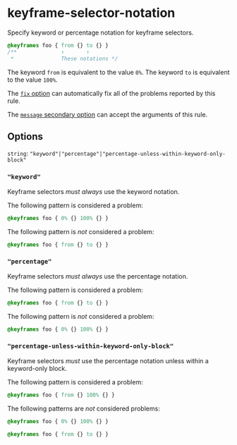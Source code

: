 # keyframe-selector-notation

Specify keyword or percentage notation for keyframe selectors.

<!-- prettier-ignore -->
```css
@keyframes foo { from {} to {} }
/**              ↑       ↑
 *               These notations */
```

The keyword `from` is equivalent to the value `0%`. The keyword `to` is equivalent to the value `100%`.

The [`fix` option](https://github.com/stylelint/stylelint/tree/15.8.0/docs/user-guide/options.md#fix) can automatically fix all of the problems reported by this rule.

The [`message` secondary option](https://github.com/stylelint/stylelint/tree/15.8.0/docs/user-guide/configure.md#message) can accept the arguments of this rule.

## Options

`string`: `"keyword"|"percentage"|"percentage-unless-within-keyword-only-block"`

### `"keyword"`

Keyframe selectors _must always_ use the keyword notation.

The following pattern is considered a problem:

<!-- prettier-ignore -->
```css
@keyframes foo { 0% {} 100% {} }
```

The following pattern is _not_ considered a problem:

<!-- prettier-ignore -->
```css
@keyframes foo { from {} to {} }
```

### `"percentage"`

Keyframe selectors _must always_ use the percentage notation.

The following pattern is considered a problem:

<!-- prettier-ignore -->
```css
@keyframes foo { from {} to {} }
```

The following pattern is _not_ considered a problem:

<!-- prettier-ignore -->
```css
@keyframes foo { 0% {} 100% {} }
```

### `"percentage-unless-within-keyword-only-block"`

Keyframe selectors _must_ use the percentage notation unless within a keyword-only block.

The following pattern is considered a problem:

<!-- prettier-ignore -->
```css
@keyframes foo { from {} 100% {} }
```

The following patterns are _not_ considered problems:

<!-- prettier-ignore -->
```css
@keyframes foo { 0% {} 100% {} }
```

<!-- prettier-ignore -->
```css
@keyframes foo { from {} to {} }
```
